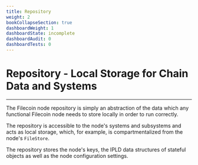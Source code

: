 ```yaml
---
title: Repository
weight: 2
bookCollapseSection: true
dashboardWeight: 1
dashboardState: incomplete
dashboardAudit: 0
dashboardTests: 0
---
```


# Repository - Local Storage for Chain Data and Systems
---

The Filecoin node repository is simply an abstraction of the data which any functional Filecoin node needs to store locally in order to run correctly.

The repository is accessible to the node's systems and subsystems and acts as local storage, which, for example, is compartmentalized from the node's `FileStore`.

The repository stores the node's keys, the IPLD data structures of stateful objects as well as the node configuration settings.

<!--
{{< hint info >}}
**Code out of date**  
{{< /hint >}}

{{<embed src="repository_subsystem.id" lang="go" >}}
-->